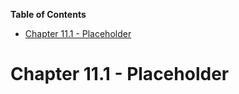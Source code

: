 <!-- START doctoc generated TOC please keep comment here to allow auto update -->
<!-- DON'T EDIT THIS SECTION, INSTEAD RE-RUN doctoc TO UPDATE -->
**Table of Contents**

- [Chapter 11.1 - Placeholder](#chapter-111---placeholder)

<!-- END doctoc generated TOC please keep comment here to allow auto update -->

# Chapter 11.1 - Placeholder
